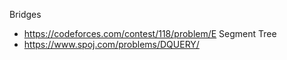 Bridges
  * https://codeforces.com/contest/118/problem/E
Segment Tree
  * https://www.spoj.com/problems/DQUERY/


